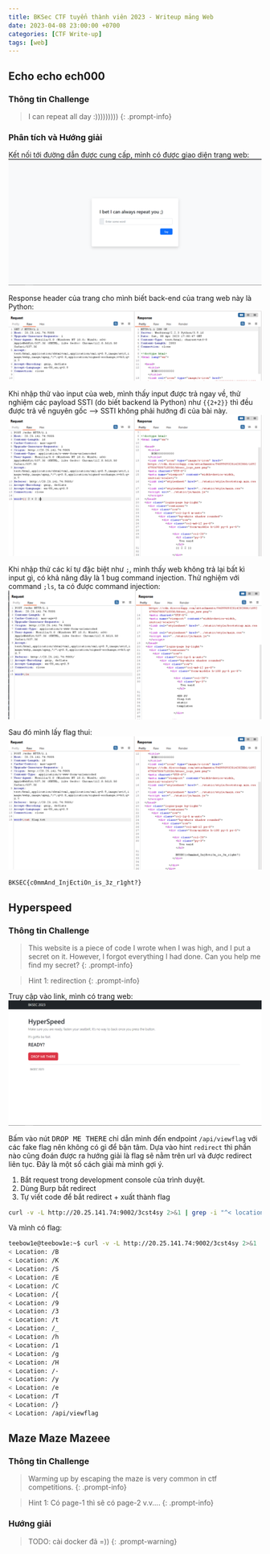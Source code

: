```yaml
---
title: BKSec CTF tuyển thành viên 2023 - Writeup mảng Web
date: 2023-04-08 23:00:00 +0700
categories: [CTF Write-up]
tags: [web]
---
```


## Echo echo ech000

### Thông tin Challenge
> I can repeat all day :)))))))))
{: .prompt-info}

### Phân tích và Hướng giải
Kết nối tới đường dẫn được cung cấp, mình có được giao diện trang web:
![web front page](/assets/img/2023-04-08-bksecwrup/web1-frontpage.png)

Response header của trang cho mình biết back-end của trang web này là Python:
![web resp header](/assets/img/2023-04-08-bksecwrup/web2-resp.png)

Khi nhập thử vào input của web, mình thấy input được trả ngay về, thử nghiệm các payload SSTI (do biết backend là Python) như `{{2+2}}` thì đều được trả về nguyên gốc --> SSTI không phải hướng đi của bài này.
![ssti attempt](/assets/img/2023-04-08-bksecwrup/web1-attemptssti.png)

Khi nhập thử các kí tự đặc biệt như `;`, mình thấy web không trả lại bất kì input gì, có khả năng đây là 1 bug command injection.
Thử nghiệm với command `;ls`, ta có được command injection:
![injection attempt](/assets/img/2023-04-08-bksecwrup/web1-inject1.png)

Sau đó mình lấy flag thui:
![get flag](/assets/img/2023-04-08-bksecwrup/web1-getflag.png)

```
BKSEC{c0mmAnd_InjEctiOn_is_3z_r1ght?}
```

## Hyperspeed

### Thông tin Challenge
> This website is a piece of code I wrote when I was high, and I put a secret on it. However, I forgot everything I had done. Can you help me find my secret?
{: .prompt-info}

> Hint 1: redirection
{: .prompt-info}

Truy cập vào link, mình có trang web:
![frontpage](/assets/img/2023-04-08-bksecwrup/web2-frontpage.png)

Bấm vào nút <kbd>DROP ME THERE</kbd> chỉ dẫn mình đến endpoint `/api/viewflag` với các fake flag nên không có gì để bận tâm. Dựa vào hint `redirect` thì phần nào cũng đoán được ra hướng giải là flag sẽ nằm trên url và được redirect liên tục. Đây là một số cách giải mà mình gợi ý.
1. Bắt request trong development console của trình duyệt.
2. Dùng Burp bắt redirect
3. Tự viết code để bắt redirect + xuất thành flag
```bash
curl -v -L http://20.25.141.74:9002/3cst4sy 2>&1 | grep -i "^< location:"
```
Và mình có flag:
```bash
teebow1e@teebow1e:~$ curl -v -L http://20.25.141.74:9002/3cst4sy 2>&1 | grep -i "^< location:"
< Location: /B
< Location: /K
< Location: /S
< Location: /E
< Location: /C
< Location: /{
< Location: /9
< Location: /3
< Location: /t
< Location: /_
< Location: /h
< Location: /1
< Location: /g
< Location: /H
< Location: /-
< Location: /y
< Location: /e
< Location: /T
< Location: /}
< Location: /api/viewflag
```

## Maze Maze Mazeee

### Thông tin Challenge
> Warming up by escaping the maze is very common in ctf competitions.
{: .prompt-info}

> Hint 1: Có page-1 thì sẽ có page-2 v.v....
{: .prompt-info}

### Hướng giải
> TODO: cài docker đã =))
{: .prompt-warning}